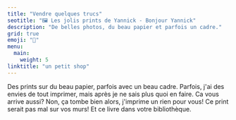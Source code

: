 ```yaml
---
title: "Vendre quelques trucs"
seotitle: "🖼 Les jolis prints de Yannick - Bonjour Yannick"
description: "De belles photos, du beau papier et parfois un cadre."
grid: true
emoji: "💸"
menu:
  main:
    weight: 5
linktitle: "un petit shop"
---
```


Des prints sur du beau papier, parfois avec un beau cadre.
Parfois, j'ai des envies de tout imprimer, mais après je ne sais plus quoi en faire.
Ca vous arrive aussi? Non, ça tombe bien alors, j'imprime un rien pour vous!
Ce print serait pas mal sur vos murs! Et ce livre dans votre bibliothèque.
